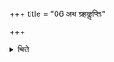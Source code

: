 +++
title = "06 अथ ग्रहकॢप्तिः"

+++

<details><summary>थिते</summary>

अथ ग्रहकॢप्तिः ६
</details>
